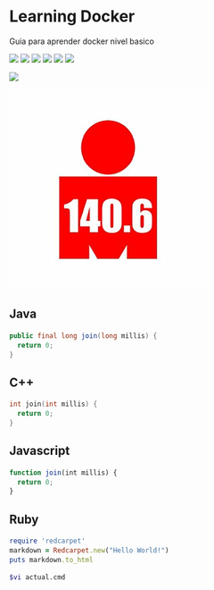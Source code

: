 # Learning Docker

Guia para aprender docker nivel basico

![](https://img.shields.io/github/stars/christiancedeno/learning.docker.svg) ![](https://img.shields.io/github/forks/pandao/editor.md.svg) ![](https://img.shields.io/github/tag/pandao/editor.md.svg) ![](https://img.shields.io/github/release/pandao/editor.md.svg) ![](https://img.shields.io/github/issues/pandao/editor.md.svg) ![](https://img.shields.io/bower/v/editor.md.svg)

![](https://img.shields.io/github/license/christiancedeno/learning.docker)

![Alt text](/images/img.jpg?raw=true "Optional Title")



## Java
```java
public final long join(long millis) {
  return 0;
}
```

## C++
```cpp
int join(int millis) {
  return 0;
}
```

## Javascript
```js
function join(int millis) {
  return 0;
}
```
## Ruby
```ruby
require 'redcarpet'
markdown = Redcarpet.new("Hello World!")
puts markdown.to_html
```

```bash
$vi actual.cmd
```
